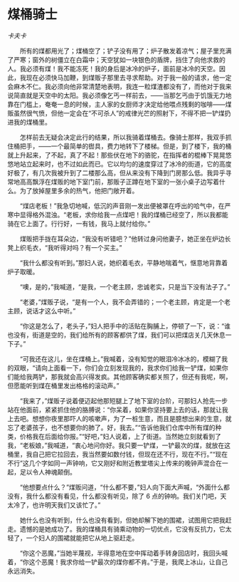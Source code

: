 # 煤桶骑士

*卡夫卡*

　　所有的煤都用光了；煤桶空了；铲子没有用了；炉子散发着凉气；屋子里充满了严寒；窗外的树僵立在白霜中；天空犹如一块银色的盾牌，挡住了向他求救的人。我必须有煤！我不能冻死！我的身后是冰冷的炉子，面前是冰冷的天空。因此，我现在必须快马加鞭，到煤贩子那里去寻求帮助。对于我一般的请求，他一定会麻木不仁。我必须向他非常清楚地表明，我连一粒煤渣都没有了，而他对于我来说简直就是天空中的太阳。我必须像乞丐一样前去，——当那乞丐由于饥饿无力地靠在门槛上，奄奄一息的时候，主人家的女厨师才决定给他喂点残剩的咖啡——煤贩虽然很气愤，但他一定会在“不可杀人”的戒律光芒的照射下，不得不把一铲煤扔进我的煤桶里。

　　怎样前去无疑会决定此行的结果，所以我骑着煤桶去。像骑士那样，我双手抓住桶把手，——一个最简单的辔具，费力地转下了楼梯。但是，到了楼下，我的桶就上升起来，了不起，真了不起！那些伏在地下的骆驼，在指挥者的棍棒下晃晃悠悠地站立起来时，也不过如此而已。它以均匀的速度穿过了冰冷的街道，它的高度好极了，有几次我被升到了二楼那么高，但从来没有下降到门房那么低。我异乎寻常地高高飘浮在煤贩的地下室门前，那贩子正蹲在地下室的一张小桌子边写着什么。为了放掉屋里多余的热气，他把门敞开着。

　　“煤店老板！”我急切地喊，低沉的声音刚一发出便被罩在呼出的哈气中，在严寒中显得格外混浊。“老板，求你给我一点煤吧！我的煤桶已经空了，所以我都能骑在它上面了。行行好，一有钱，我马上就付给你。”

　　煤贩把手拢在耳朵边，“我没有听错吧？”他转过身问他妻子，她正坐在炉边长凳上织毛衣，“我听得对吗？有一个买主。”

　　“我什么都没有听到。”那妇人说，她织着毛衣，平静地喘着气，惬意地背靠着炉子取暖。

　　“噢，是的，”我喊道，“是我，一个老主顾，忠诚老实，只是当下没有法子了。”

　　“老婆，”煤贩子说，“是有一个人，我不会弄错的；一个老主顾，肯定是一个老主顾，说话才这么中听。”

　　“你这是怎么了，老头子，”妇人把手中的活贴在胸脯上，停顿了一下，说：“谁也没有，街道是空的，我们给所有的顾客都供了煤，我们可以把煤店关几天休息一下子。”

　　“可我还在这儿，坐在煤桶上。”我喊着，没有知觉的眼泪冷冰冰的，模糊了我的双眼，“请向上面看一下，你们会立刻发现我的，我求你们给我一铲煤，如果你们能给我两铲，那我就会高兴得发疯。其他顾客确实都关照了，但还有我呢，啊，但愿能听到煤在桶里发出格格的滚动声。”

　　“我来了，”煤贩子说着便迈起他那短腿上了地下室的台阶，可那妇人抢先一步站在他面前，紧紧抓住他的胳膊说：“你呆着，如果你坚持要上去的话，那就让我上去吧。想想你夜里那吓人的咳嗽声，为了一桩生意，而且是臆想出来的生意，就忘了老婆孩子，也不想要你的肺了。好，我去。”“告诉他我们仓库中所有煤的种类，价格我在后面给你报。”“好吧，”妇人说着，上了街道。当然她立刻就看到了我，“老板娘，”我喊道，“衷心地问你好。我只要一铲煤，一铲最次的煤，就放在这桶里，我自己把它拉回去，我当然要如数付钱，但现在还不行，现在不行。”“现在不行”这几个字如同一声钟响，它又刚好和附近教堂塔尖上传来的晚钟声混合在一起，足以令人神魂颠倒。

　　“他想要点什么？”煤贩问道，“什么都不要，”妇人向下面大声喊，“外面什么都没有，我什么都没有看见，什么都没有听见，除了 6 点的钟响。我们关门吧，天太冷了，也许明天我们又该忙了。”

　　她什么也没有听到，什么也没有看到，但她却解下她的围裙，试图用它把我赶走。遗憾的是她成功了。我的煤桶具有骑乘动物的一切优点，它没有反抗力，它太轻了，一个妇人的围裙就能把它从地上驱赶走。

　　“你这个恶魔，”当她半蔑视，半得意地在空中挥动着手转身回店时，我回头喊着，“你这个恶魔！我求你给一铲最次的煤你都不肯。”于是，我爬上冰山，让自己永远消失。
